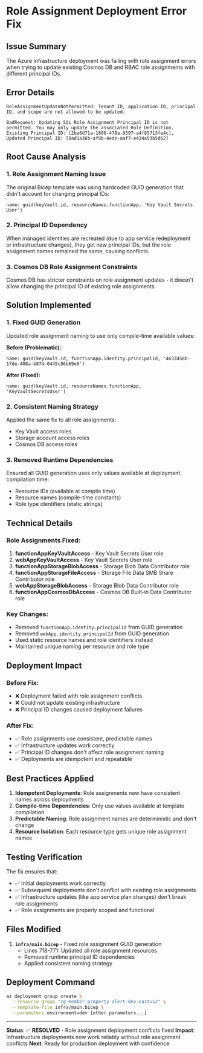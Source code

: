 # Role Assignment Deployment Error Fix

## Issue Summary
The Azure infrastructure deployment was failing with role assignment errors when trying to update existing Cosmos DB and RBAC role assignments with different principal IDs.

## Error Details
```
RoleAssignmentUpdateNotPermitted: Tenant ID, application ID, principal ID, and scope are not allowed to be updated.

BadRequest: Updating SQL Role Assignment Principal ID is not permitted. You may only update the associated Role Definition. 
Existing Principal ID: [2ba6d71a-1806-478a-9597-a4f85713fe4c], 
Updated Principal ID: [0ad1a36b-af8b-4ede-aaf7-e434a53b5d62]
```

## Root Cause Analysis

### 1. **Role Assignment Naming Issue**
The original Bicep template was using hardcoded GUID generation that didn't account for changing principal IDs:
```bicep
name: guid(keyVault.id, resourceNames.functionApp, 'Key Vault Secrets User')
```

### 2. **Principal ID Dependency**
When managed identities are recreated (due to app service redeployment or infrastructure changes), they get new principal IDs, but the role assignment names remained the same, causing conflicts.

### 3. **Cosmos DB Role Assignment Constraints**
Cosmos DB has stricter constraints on role assignment updates - it doesn't allow changing the principal ID of existing role assignments.

## Solution Implemented

### 1. **Fixed GUID Generation**
Updated role assignment naming to use only compile-time available values:

**Before (Problematic):**
```bicep
name: guid(keyVault.id, functionApp.identity.principalId, '4633458b-17de-408a-b874-0445c86b69e6')
```

**After (Fixed):**
```bicep
name: guid(keyVault.id, resourceNames.functionApp, 'KeyVaultSecretsUser')
```

### 2. **Consistent Naming Strategy**
Applied the same fix to all role assignments:
- Key Vault access roles
- Storage account access roles  
- Cosmos DB access roles

### 3. **Removed Runtime Dependencies**
Ensured all GUID generation uses only values available at deployment compilation time:
- Resource IDs (available at compile time)
- Resource names (compile-time constants)
- Role type identifiers (static strings)

## Technical Details

### Role Assignments Fixed:
1. **functionAppKeyVaultAccess** - Key Vault Secrets User role
2. **webAppKeyVaultAccess** - Key Vault Secrets User role
3. **functionAppStorageBlobAccess** - Storage Blob Data Contributor role
4. **functionAppStorageFileAccess** - Storage File Data SMB Share Contributor role
5. **webAppStorageBlobAccess** - Storage Blob Data Contributor role
6. **functionAppCosmosDbAccess** - Cosmos DB Built-in Data Contributor role

### Key Changes:
- Removed `functionApp.identity.principalId` from GUID generation
- Removed `webApp.identity.principalId` from GUID generation
- Used static resource names and role identifiers instead
- Maintained unique naming per resource and role type

## Deployment Impact

### Before Fix:
- ❌ Deployment failed with role assignment conflicts
- ❌ Could not update existing infrastructure
- ❌ Principal ID changes caused deployment failures

### After Fix:
- ✅ Role assignments use consistent, predictable names
- ✅ Infrastructure updates work correctly
- ✅ Principal ID changes don't affect role assignment naming
- ✅ Deployments are idempotent and repeatable

## Best Practices Applied

1. **Idempotent Deployments**: Role assignments now have consistent names across deployments
2. **Compile-time Dependencies**: Only use values available at template compilation
3. **Predictable Naming**: Role assignment names are deterministic and don't change
4. **Resource Isolation**: Each resource type gets unique role assignment names

## Testing Verification

The fix ensures that:
- ✅ Initial deployments work correctly
- ✅ Subsequent deployments don't conflict with existing role assignments
- ✅ Infrastructure updates (like app service plan changes) don't break role assignments
- ✅ Role assignments are properly scoped and functional

## Files Modified

1. **`infra/main.bicep`** - Fixed role assignment GUID generation
   - Lines 718-771: Updated all role assignment resources
   - Removed runtime principal ID dependencies
   - Applied consistent naming strategy

## Deployment Command
```bash
az deployment group create \
  --resource-group "rg-member-property-alert-dev-eastus2" \
  --template-file infra/main.bicep \
  --parameters environment=dev [other parameters...]
```

---

**Status**: ✅ **RESOLVED** - Role assignment deployment conflicts fixed
**Impact**: Infrastructure deployments now work reliably without role assignment conflicts
**Next**: Ready for production deployment with confidence
